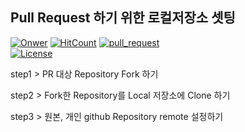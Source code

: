 ## Pull Request 하기 위한 로컬저장소 셋팅

[![Onwer](https://img.shields.io/badge/owner-sksggg123-blue.svg)](https://sksggg123.github.io/)
[![HitCount](http://hits.dwyl.io/sksggg123/Pull_Request.svg)](http://hits.dwyl.io/sksggg123/Pull_Request) 
[![pull_request](https://img.shields.io/github/issues-pr/sksggg123/Pull_Request.svg?style=flat)](https://github.com/sksggg123/Pull_Request/pulls)  
[![License](https://img.shields.io/github/license/sksggg123/Pull_Request.svg?style=flat)](https://github.com/sksggg123/Pull_Request/blob/master/LICENSE)

step1 > PR 대상 Repository Fork 하기

step2 > Fork한 Repository를 Local 저장소에 Clone 하기

step3 > 원본, 개인 github Repository remote 설정하기
